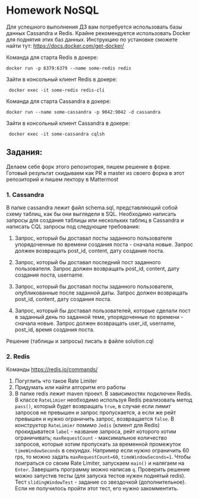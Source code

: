 # Homework NoSQL 
Для успешного выполнения ДЗ вам потребуется использовать базы данных Cassandra и Redis.
Крайне рекомендуется использовать Docker для поднятия этих баз данных.
Инструкцию по установке сможете найти тут: https://docs.docker.com/get-docker/

Команда для старта Redis в докере:

`docker run -p 6379:6379 --name some-redis redis`

Зайти в консольный клиент Redis в докере:

` docker exec -it some-redis redis-cli`

Команда для старта Cassandra в докере:

`docker run --name some-cassandra -p 9042:9042 -d cassandra`

Зайти в консольный клиент Cassandra в докере:

` docker exec -it some-cassandra cqlsh`


## Задания:
Делаем себе форк этого репозитория, пишем решение в форке.
Готовый результат скидываем как PR в master из своего форка в этот репозиторий и пишем лектору в Mattermost
### 1. Cassandra

В папке cassandra лежит файл schema.sql, представляющий собой схему таблиц, как бы они выглядели в SQL.
Необходимо написать запросы для создания таблицы или нескольких таблиц в Cassandra и написать CQL
запросы под следующие требования:
1) Запрос, который бы доставал посты заданного пользователя упорядоченные 
по времени создания поста - сначала новые. 
Запрос должен возвращать post_id, content, дату создания поста.

2) Запрос, который бы доставал последний пост заданного пользователя.
Запрос должен возвращать post_id, content, дату создания поста, username.

3) Запрос, который бы доставал посты заданного пользователя, 
опубликованные после заданной даты.
Запрос должен возвращать post_id, content, дату создания поста.

4) Запрос, который бы доставал пользователей, которые сделали пост в заданный день
по заданной теме, упорядоченные по времени - сначала новые. 
Запрос должен возвращать user_id, username, post_id, время создания поста.

Решение (таблицы и запросы) писать в файле solution.cql
### 2. Redis
Команды https://redis.io/commands/
1) Погуглить что такое Rate Limiter
2) Придумать или найти алгоритм его работы
3) В папке redis лежит maven проект. В зависимостях подключен Redis. В классе `RateLimier` необходимо 
используя Redis реализовать метод `pass()`, который будет возвращать `true`, 
в случае если лимит запросов не превышен и запрос пропускается, а если же рейт превышен и нужно
ограничить запрос, возвращается `false`. В конструктор `RateLimier`
помимо `Jedis` (клиент для Redis) прокидыватеся
`label` - название запроса, рейт которого хотим ограничивать;
`maxRequestCount` - максимальное количество запросов, которые хотим пропускать
за временной промежуток `timeWindowSeconds` в секундах.
Например если нужно ограничить 60 rps, то можно задать `maxRequestCount=60`, `timeWindowSeconds=1`.
Чтобы поиграться со своим Rate Limiter, запускаем `main()` и налягаем на `Enter`. 
Завершить программу можно написав `q`.
Проверить решение можно запустив тесты (для запуска тестов нужен поднятый redis).
Тест `slidingWindowTest` - задание со звездочкой (дополнительное). Если не получилось 
пройти этот тест, его нужно закомментить.
